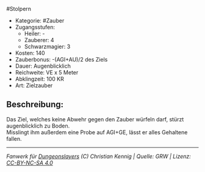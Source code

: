 #Stolpern  
- Kategorie: #Zauber  
- Zugangsstufen:  
  - Heiler: -  
  - Zauberer: 4  
  - Schwarzmagier: 3  
- Kosten: 140  
- Zauberbonus: -(AGI+AU)/2 des Ziels  
- Dauer: Augenblicklich  
- Reichweite: VE x 5 Meter  
- Abklingzeit: 100 KR  
- Art: Zielzauber     

## Beschreibung:
Das Ziel, welches keine Abwehr gegen den Zauber würfeln darf, stürzt augenblicklich zu Boden.<br>Misslingt ihm außerdem eine Probe auf AGI+GE, lässt er alles Gehaltene fallen.


___
*Fanwerk für [Dungeonslayers](https://www.dungeonslayers.net/) (C) Christian Kennig | Quelle: GRW | Lizenz: [CC-BY-NC-SA 4.0](https://creativecommons.org/licenses/by-nc-sa/4.0/deed.de)*